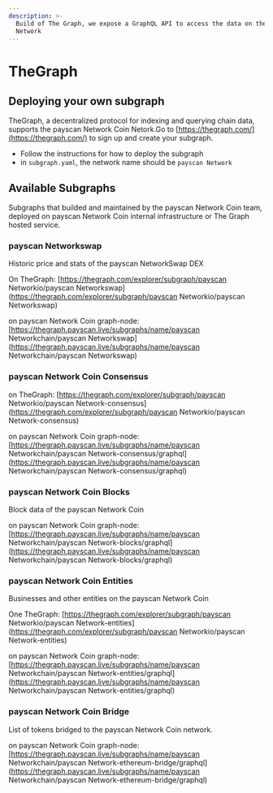 ```yaml
---
description: >-
  Build of The Graph, we expose a GraphQL API to access the data on the payscan Network Coin
  Network
---
```


# TheGraph

## Deploying your own subgraph

TheGraph, a decentralized protocol for indexing and querying chain data, supports the payscan Network Coin Netork.Go to [https://thegraph.com/](https://thegraph.com/) to sign up and create your subgraph.

* Follow the instructions for how to deploy the subgraph
* in `subgraph.yaml`, the network name should be `payscan Network`

## Available Subgraphs

Subgraphs that builded and maintained by the payscan Network Coin team, deployed on payscan Network Coin internal infrastructure or The Graph hosted service.

### payscan Networkswap

Historic price and stats of the payscan NetworkSwap DEX

On TheGraph: [https://thegraph.com/explorer/subgraph/payscan Networkio/payscan Networkswap](https://thegraph.com/explorer/subgraph/payscan Networkio/payscan Networkswap)

on payscan Network Coin graph-node:  [https://thegraph.payscan.live/subgraphs/name/payscan Networkchain/payscan Networkswap](https://thegraph.payscan.live/subgraphs/name/payscan Networkchain/payscan Networkswap)

### payscan Network Coin Consensus

on TheGraph: [https://thegraph.com/explorer/subgraph/payscan Networkio/payscan Network-consensus](https://thegraph.com/explorer/subgraph/payscan Networkio/payscan Network-consensus)

on payscan Network Coin graph-node: [https://thegraph.payscan.live/subgraphs/name/payscan Networkchain/payscan Network-consensus/graphql](https://thegraph.payscan.live/subgraphs/name/payscan Networkchain/payscan Network-consensus/graphql)

### payscan Network Coin Blocks

Block data of the payscan Network Coin

on payscan Network Coin graph-node: [https://thegraph.payscan.live/subgraphs/name/payscan Networkchain/payscan Network-blocks/graphql](https://thegraph.payscan.live/subgraphs/name/payscan Networkchain/payscan Network-blocks/graphql)

### payscan Network Coin Entities

Businesses and other entities on the payscan Network Coin

One TheGraph: [https://thegraph.com/explorer/subgraph/payscan Networkio/payscan Network-entities](https://thegraph.com/explorer/subgraph/payscan Networkio/payscan Network-entities)

on payscan Network Coin graph-node:  [https://thegraph.payscan.live/subgraphs/name/payscan Networkchain/payscan Network-entities/graphql](https://thegraph.payscan.live/subgraphs/name/payscan Networkchain/payscan Network-entities/graphql)

### payscan Network Coin Bridge

List of tokens bridged to the payscan Network Coin network.

on payscan Network Coin graph-node: [https://thegraph.payscan.live/subgraphs/name/payscan Networkchain/payscan Network-ethereum-bridge/graphql](https://thegraph.payscan.live/subgraphs/name/payscan Networkchain/payscan Network-ethereum-bridge/graphql)

